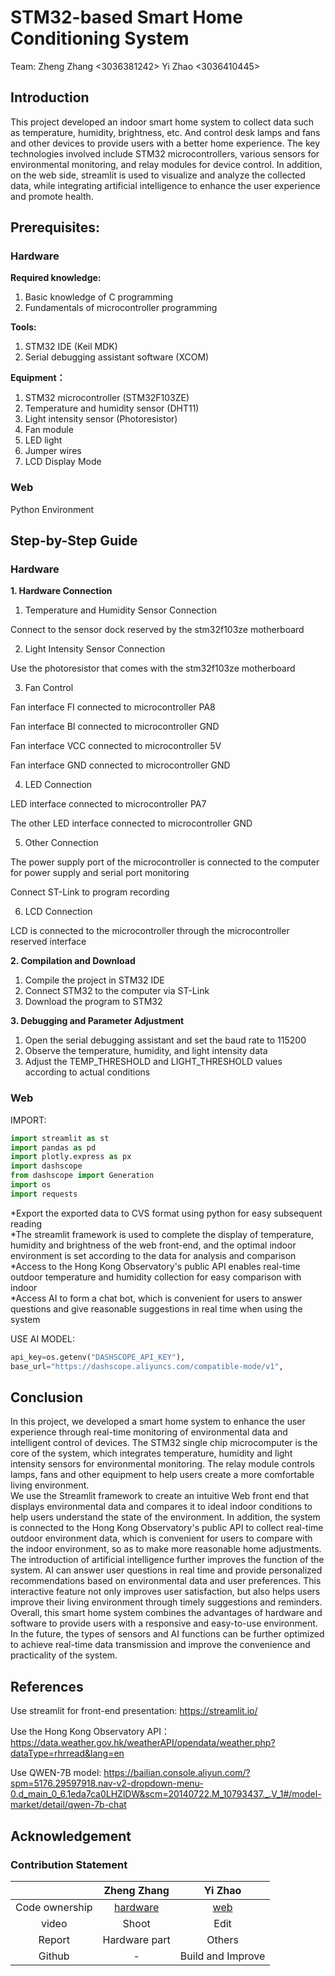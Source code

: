 # STM32-based Smart Home Conditioning System
Team:  Zheng Zhang <3036381242> 
Yi Zhao <3036410445>
## Introduction
This project developed an indoor smart home system to collect data such as temperature, humidity, brightness, etc. And control desk lamps and fans and other devices to provide users with a better home experience. The key technologies involved include STM32 microcontrollers, various sensors for environmental monitoring, and relay modules for device control. In addition, on the web side, streamlit is used to visualize and analyze the collected data, while integrating artificial intelligence to enhance the user experience and promote health.
##  Prerequisites:
### Hardware
**Required knowledge:**

1. Basic knowledge of C programming 
2. Fundamentals of microcontroller programming

**Tools:**

1. STM32 IDE (Keil MDK) 
2. Serial debugging assistant software (XCOM) 

**Equipment：**

1. STM32 microcontroller (STM32F103ZE) 
2. Temperature and humidity sensor (DHT11) 
3. Light intensity sensor (Photoresistor) 
4. Fan module 
5. LED light 
6. Jumper wires 
7. LCD Display Mode

### Web
Python Environment 

##  Step-by-Step Guide
### Hardware
<a name="ole_link5"></a>**1. Hardware Connection**

1. Temperature and Humidity Sensor Connection 

Connect to the sensor dock reserved by the stm32f103ze motherboard

2. Light Intensity Sensor Connection 

Use the photoresistor that comes with the stm32f103ze motherboard

3. Fan Control 

Fan <a name="ole_link7"></a>interface FI connected to microcontroller PA8

Fan interface BI connected to microcontroller GND

Fan interface VCC <a name="ole_link8"></a>connected to microcontroller 5V

Fan interface GND connected to microcontroller GND

4. LED Connection 

LED <a name="ole_link9"></a>interface connected to microcontroller PA7

The other LED interface connected to microcontroller GND

5. <a name="ole_link6"></a>Other Connection 

The power supply port of the microcontroller is connected to the computer for power supply and serial port monitoring

Connect ST-Link to program recording

6. LCD Connection 

LCD is connected to the microcontroller through the microcontroller reserved interface

**2. Compilation and Download**

1. Compile the project in STM32 IDE
1. Connect STM32 to the computer via ST-Link
1. Download the program to STM32

**3. Debugging and Parameter Adjustment**

1. Open the serial debugging assistant and set the baud rate to 115200
2. Observe the temperature, humidity, and light intensity data
3. Adjust the TEMP\_THRESHOLD and LIGHT\_THRESHOLD values according to actual conditions

### Web

IMPORT:
```Python
import streamlit as st
import pandas as pd
import plotly.express as px
import dashscope
from dashscope import Generation
import os
import requests
```



*Export the exported data to CVS format using python for easy subsequent reading  
*The streamlit framework is used to complete the display of temperature, humidity and brightness of the web front-end, and the optimal indoor environment is set according to the data for analysis and comparison  
*Access to the Hong Kong Observatory's public API enables real-time outdoor temperature and humidity collection for easy comparison with indoor  
*Access AI to form a chat bot, which is convenient for users to answer questions and give reasonable suggestions in real time when using the system  


USE AI MODEL:

```Python
api_key=os.getenv("DASHSCOPE_API_KEY"),
base_url="https://dashscope.aliyuncs.com/compatible-mode/v1",
```


## Conclusion

In this project, we developed a smart home system to enhance the user experience through real-time monitoring of environmental data and intelligent control of devices. The STM32 single chip microcomputer is the core of the system, which integrates temperature, humidity and light intensity sensors for environmental monitoring. The relay module controls lamps, fans and other equipment to help users create a more comfortable living environment.  
We use the Streamlit framework to create an intuitive Web front end that displays environmental data and compares it to ideal indoor conditions to help users understand the state of the environment. In addition, the system is connected to the Hong Kong Observatory's public API to collect real-time outdoor environment data, which is convenient for users to compare with the indoor environment, so as to make more reasonable home adjustments. The introduction of artificial intelligence further improves the function of the system. AI can answer user questions in real time and provide personalized recommendations based on environmental data and user preferences. This interactive feature not only improves user satisfaction, but also helps users improve their living environment through timely suggestions and reminders.  
Overall, this smart home system combines the advantages of hardware and software to provide users with a responsive and easy-to-use environment. In the future, the types of sensors and AI functions can be further optimized to achieve real-time data transmission and improve the convenience and practicality of the system.  

##  References
Use streamlit for front-end presentation:
https://streamlit.io/

Use the Hong Kong Observatory API：
https://data.weather.gov.hk/weatherAPI/opendata/weather.php?dataType=rhrread&lang=en

Use QWEN-7B model:
https://bailian.console.aliyun.com/?spm=5176.29597918.nav-v2-dropdown-menu-0.d_main_0_6.1eda7ca0LHZlDW&scm=20140722.M_10793437._.V_1#/model-market/detail/qwen-7b-chat


##  Acknowledgement
### Contribution Statement 
||  Zheng Zhang   | Yi Zhao  |
|  :----: | :----: |:----: |
|Code ownership| [hardware](https://github.com/Yeyeyolo/AIOT-Tutorial-Writing/tree/main/aiot-hardware)| [web](https://github.com/Yeyeyolo/AIOT-Tutorial-Writing/tree/main/aiot-web) |
|video| Shoot | Edit |
|Report| Hardware part | Others |
|Github | - | Build and Improve|

